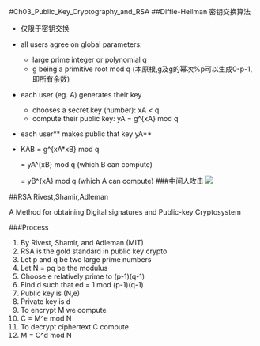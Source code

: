 #Ch03_Public_Key_Cryptography_and_RSA
##Diffie-Hellman 密钥交换算法
- 仅限于密钥交换
- all users agree on global parameters:
	- large prime integer or polynomial q
	- g being a primitive root mod q (本原根,g及g的幂次%p可以生成0-p-1,即所有余数)
- each user (eg. A) generates their key
	- chooses a secret key (number): xA < q 
	- compute their public key: yA = g^{xA} mod q
-  each user** makes public that key yA**
-  KAB = g^{xA*xB} mod q

	= yA^{xB} mod q  (which B can compute) 

	= yB^{xA} mod q  (which A can compute) 
###中间人攻击
![](http://i.imgur.com/Xt5Xjbi.png)

##RSA
Rivest,Shamir,Adleman

A Method for obtaining Digital signatures and Public-key Cryptosystem

###Process
1. By Rivest, Shamir, and Adleman (MIT)
1. RSA is the gold standard in public key crypto
1. Let p and q be two large prime numbers
1. Let N = pq be the modulus
1. Choose e relatively prime to (p-1)(q-1)
1. Find d such that ed = 1 mod (p-1)(q-1)
1. Public key is (N,e)
1. Private key is d
1. To encrypt M we compute
1. C = M^e mod N 
1. To decrypt ciphertext C compute
1. M = C^d mod N 

